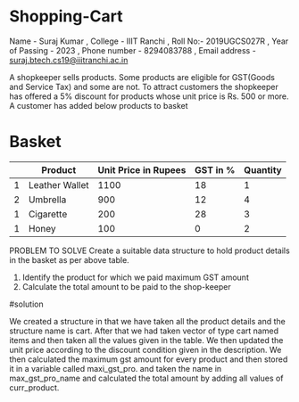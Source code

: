 # Shopping-Cart

 Name - Suraj Kumar , 
 College - IIIT Ranchi , 
 Roll No:- 2019UGCS027R ,
 Year of Passing - 2023 ,
 Phone number - 8294083788 ,
 Email address - suraj.btech.cs19@iiitranchi.ac.in 


A shopkeeper sells products. Some products are eligible for GST(Goods and Service
Tax) and some are not. To attract customers the shopkeeper has offered a 5% discount
for products whose unit price is Rs. 500 or more.
A customer has added below products to basket

# Basket
|   | Product | Unit Price in Rupees | GST in % | Quantity |
|---|---------|----------------------|----------|----------|
| 1 | Leather Wallet | 1100 | 18 | 1|
| 2 | Umbrella | 900 | 12 | 4|
| 1 | Cigarette | 200 | 28 | 3|
| 1 | Honey | 100 | 0| 2

PROBLEM TO SOLVE
Create a suitable data structure to hold product details in the basket as per above table.
1. Identify the product for which we paid maximum GST amount
2. Calculate the total amount to be paid to the shop-keeper

#solution

We created a structure in that we have taken all the product details and the structure name is cart.
After that we had taken vector of type cart named items and then taken all the values given in the table.
We then updated the unit price according to the discount condition given in the description.
We then calculated the maximum gst amount for every product and then stored it in a variable called maxi_gst_pro.
and taken the name in max_gst_pro_name and calculated the total amount by adding all values of curr_product. 
